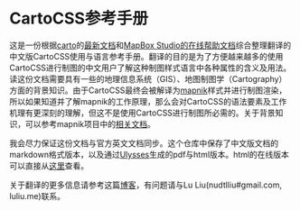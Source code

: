 CartoCSS参考手册
===========

这是一份根据[carto](https://github.com/mapbox/carto)的[最新文档](https://github.com/mapbox/carto/blob/master/docs/latest.md)和[MapBox Studio的在线帮助文档](https://www.mapbox.com/mapbox-studio/style-quickstart/)综合整理翻译的中文版CartoCSS使用与语言参考手册。翻译的目的是为了方便越来越多的使用CartoCSS进行制图的中文用户了解这种制图样式语言中各种属性的含义及用法。读这份文档需要具有一些的地理信息系统（GIS）、地图制图学（Cartography）方面的背景知识。由于CartoCSS最终会被解译为[mapnik](https://github.com/mapnik/mapnik)样式并进行制图渲染，所以如果知道并了解mapnik的工作原理，那么会对CartoCSS的语法要素及工作机理有更深刻的理解，但这不是使用CartoCSS进行制图所必需的。关于背景知识，可以参考mapnik项目中的[相关文档](https://github.com/mapnik/mapnik/wiki/LearningMapnik)。

我会尽力保证这份文档与官方英文文档同步。这个仓库中保存了中文版文档的markdown格式版本，以及通过[Ulysses](http://www.ulyssesapp.com/)生成的pdf与html版本。html的在线版本可以直接从[这里](http://luliu.me/projects/carto_zh-cn/)查看。

关于翻译的更多信息请参考这篇[博客](http://luliu.me/?p=40)，有问题请与Lu Liu(nudtlliu#gmail.com, luliu.me)联系。
